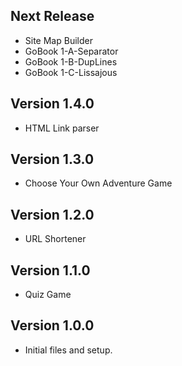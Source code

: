 
Next Release
-
* Site Map Builder
* GoBook 1-A-Separator
* GoBook 1-B-DupLines
* GoBook 1-C-Lissajous

Version 1.4.0
-
* HTML Link parser

Version 1.3.0
-
* Choose Your Own Adventure Game

Version 1.2.0
-
* URL Shortener

Version 1.1.0
-
* Quiz Game

Version 1.0.0
-
* Initial files and setup.
